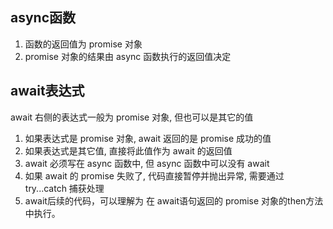 


## async函数
1. 函数的返回值为 promise 对象
2. promise 对象的结果由 async 函数执行的返回值决定

## await表达式
await 右侧的表达式一般为 promise 对象, 但也可以是其它的值

1. 如果表达式是 promise 对象, await 返回的是 promise 成功的值
2. 如果表达式是其它值, 直接将此值作为 await 的返回值
3. await 必须写在 async 函数中, 但 async 函数中可以没有 await
4. 如果 await 的 promise 失败了, 代码直接暂停并抛出异常, 需要通过 try...catch 捕获处理
5. await后续的代码，可以理解为 在 await语句返回的 promise 对象的then方法中执行。